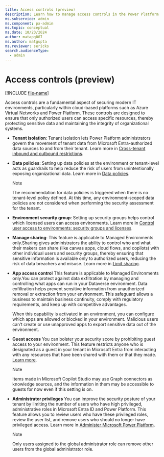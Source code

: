 ```yaml
---
title: Access controls (preview)
description: Learn how to manage access controls in the Power Platform admin center.
ms.subservice: admin
ms.component: pa-admin
ms.topic: conceptual
ms.date: 10/23/2024
author: matapg007
ms.author: matgupta
ms.reviewer: sericks
search.audienceType: 
  - admin
---
```


# Access controls (preview)
[!INCLUDE [file-name](~/../shared-content/shared/preview-includes/preview-banner.md)]
                                                  
Access controls are a fundamental aspect of securing modern IT environments, particularly within cloud-based platforms such as Azure Virtual Networks and Power Platform. These controls are designed to ensure that only authorized users can access specific resources, thereby protecting sensitive data and maintaining the integrity of organizational systems.

- **Tenant isolation**: Tenant isolation lets Power Platform administrators govern the movement of tenant data from Microsoft Entra-authorized data sources to and from their tenant. Learn more in [Cross-tenant inbound and outbound restrictions](../cross-tenant-restrictions.md).

- **Data policies**: Setting up data policies at the environment or tenant-level acts as guardrails to help reduce the risk of users from unintentionally exposing organizational data. Learn more in [Data policies](../wp-data-loss-prevention.md).

    > [!Note]
    > The recommendation for data policies is triggered when there is no tenant-level policy defined. At this time, any environment-scoped data policies are not considered when performing the security assessment for the tenant.

- **Environment security group**: Setting up security groups helps control which licensed users can access environments. Learn more in [Control user access to environments: security groups and licenses](../control-user-access.md).

- **Manage sharing**: This feature is applicable to Managed Environments only.Sharing gives administrators the ability to control who and what their makers can share (like canvas apps, cloud flows, and copilots) with other individual users and security groups, thereby ensuring that sensitive information is available only to authorized users, reducing the risk of data breachers and misuse. Learn more in [Limit sharing](../managed-environment-sharing-limits.md).

- **App access control**
This feature is applicable to Managed Environments only.You can protect against data exfiltration by managing and controlling what apps can run in your Dataverse environment. Data exfiltration helps prevent sensitive information from unauthorized removal or extraction from your environment. This safeguard allows a business to maintain business continuity, comply with regulatory requirements, and keep up with competitive advantages.

    When this capability is activated in an environment, you can configure which apps are allowed or blocked in your environment. Malicious users can’t create or use unapproved apps to export sensitive data out of the environment.

- **Guest access**
You can bolster your security score by prohibiting guest access to your environment. This feature restricts anyone who is designated as a guest in your tenant in Microsoft Entra from interacting with any resources that have been shared with them or that they made. [Learn more](https://microsoft-my.sharepoint.com/personal/matgupta_microsoft_com/Documents/aka.ms/PowerPlatformGuestAccess).

    > [!Note]
    > Items made in Microsoft Copilot Studio may use Graph connectors as knowledge sources, and the information in them may be accessible to guests for now even if this setting is on.

- **Administrator privileges**
You can improve the security posture of your tenant by limiting the number of users who have high privileged, administrative roles in Microsoft Entra ID and Power Platform. This feature allows you to review users who have these privileged roles, review the user list, and remove users who should no longer have privileged access. Learn more in [Administer Microsoft Power Platform](../admin-documentation.md).

    > [!Note]
    >  Only users assigned to the global administrator role can remove other users from the global administrator role.

